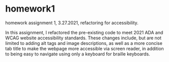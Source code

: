 # homework1
homework assignment 1, 3.27.2021, refactoring for accessibility.

In this assignment, I refactored the pre-existing code to meet 2021 ADA and WCAG website accessibility standards. These changes include, but are not limited to adding alt tags and image descriptions, as well as a more concise tab title to make the webpage more accessible via screen reader, in addition to being easy to navigate using only a keyboard for braille keyboards.

